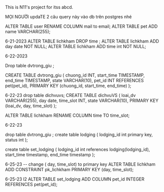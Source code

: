 This is N11's project for itss abcd. 

MỌI NGƯỜI updaTE 2 câu query này vào db trên postgres nhé 

ALTER TABLE user
RENAME COLUMN mail to email;
ALTER TABLE pet
ADD name VARCHAR(255);


6-21-2023
ALTER TABLE lichkham DROP time ;
ALTER TABLE lichkham ADD day date NOT NULL;
ALTER TABLE lichkham ADD time int NOT NULL;

6-22-2023 

Drop table dvtrong_giu ;

CREATE TABLE dvtrong_giu (
chuong_id INT,
start_time TIMESTAMP,
end_time TIMESTAMP,
state VARCHAR(10),
pet_id INT REFERENCES pet(pet_id),
PRIMARY KEY (chuong_id, start_time, end_time)
);

6-22-23
drop table dichvuvs;
CREATE TABLE dichvuVS (
loai_dv VARCHAR(255),
day date,
time_slot INT,
state VARCHAR(10),
PRIMARY KEY (loai_dv, day, time_slot)
);

ALTER TABLE lichkham
RENAME COLUMN time TO time_slot;

6-22-23

drop table dvtrong_giu ;
create table lodging (
lodging_id int primary key,
status int
);

create table set_lodging (
lodging_id int references lodging(lodging_id),
start_time timestamp,
end_time timestamp
);

6-25-23
-- change ( day, time_slot) to primary key
ALTER TABLE lichkham ADD CONSTRAINT pk_lichkham PRIMARY KEY (day, time_slot);

6-25-23 l2
ALTER TABLE set_lodging ADD COLUMN pet_id INTEGER REFERENCES pet(pet_id);